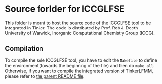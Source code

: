 # Source forlder for ICCGLFSE
This folder is meant to host the source code of the ICCGLFSE tool to be integrated in Tinker. The code is distributed by Prof. Rob J. Deeth - University of Warwick,
 Inorganic Computational Chemistry Group (ICCG).

## Compilation
To compile the sole ICCGLFSE tool, you have to edit the `Makefile` to define the environment (towards the beginning of the file) and then do `make all`. Otherwise, if you want to compile the integrated version of TinkerLFMM, please refer to [the parent README file](../README.md).
